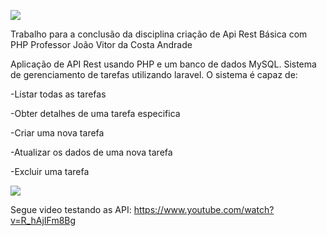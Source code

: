 <a href="https://twitter.com/home"><img src="https://cdn.discordapp.com/attachments/1125487567257739356/1125950651155881984/1200px-Laravel.svg_preview_rev_1.png"></a>

Trabalho para a conclusão da disciplina criação de  Api Rest Básica  com PHP
Professor João Vitor da Costa Andrade

Aplicação de API Rest usando PHP  e um banco de dados MySQL. Sistema de gerenciamento de tarefas utilizando laravel. O sistema é capaz de:

-Listar todas as tarefas

-Obter detalhes de uma tarefa especifica

-Criar uma nova tarefa

-Atualizar os dados de uma nova tarefa

-Excluir uma tarefa

<a href="https://twitter.com/home"><img src="https://cdn.discordapp.com/attachments/1125487567257739356/1125959772022255657/yt_1200_preview_rev_1.png"></a>


Segue video testando as API:
https://www.youtube.com/watch?v=R_hAjIFm8Bg
